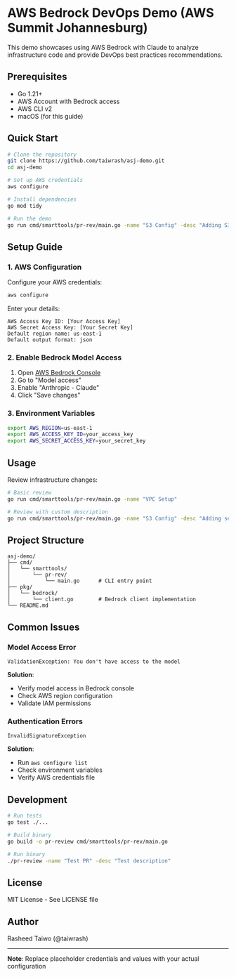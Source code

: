 # AWS Bedrock DevOps Demo (AWS Summit Johannesburg)

This demo showcases using AWS Bedrock with Claude to analyze infrastructure code and provide DevOps best practices recommendations.

## Prerequisites

- Go 1.21+
- AWS Account with Bedrock access
- AWS CLI v2
- macOS (for this guide)

## Quick Start

```bash
# Clone the repository
git clone https://github.com/taiwrash/asj-demo.git
cd asj-demo

# Set up AWS credentials
aws configure

# Install dependencies
go mod tidy

# Run the demo
go run cmd/smarttools/pr-rev/main.go -name "S3 Config" -desc "Adding S3 bucket with public access"
```

## Setup Guide

### 1. AWS Configuration

Configure your AWS credentials:

```bash
aws configure
```

Enter your details:
```
AWS Access Key ID: [Your Access Key]
AWS Secret Access Key: [Your Secret Key]
Default region name: us-east-1
Default output format: json
```

### 2. Enable Bedrock Model Access

1. Open [AWS Bedrock Console](https://console.aws.amazon.com/bedrock)
2. Go to "Model access"
3. Enable "Anthropic - Claude"
4. Click "Save changes"

### 3. Environment Variables

```bash
export AWS_REGION=us-east-1
export AWS_ACCESS_KEY_ID=your_access_key
export AWS_SECRET_ACCESS_KEY=your_secret_key
```

## Usage

Review infrastructure changes:

```bash
# Basic review
go run cmd/smarttools/pr-rev/main.go -name "VPC Setup" 

# Review with custom description
go run cmd/smarttools/pr-rev/main.go -name "S3 Config" -desc "Adding secure S3 bucket"
```

## Project Structure

```
asj-demo/
├── cmd/
│   └── smarttools/
│       └── pr-rev/
│           └── main.go      # CLI entry point
├── pkg/
│   └── bedrock/
│       └── client.go        # Bedrock client implementation
└── README.md
```

## Common Issues

### Model Access Error
```
ValidationException: You don't have access to the model
```
**Solution**: 
- Verify model access in Bedrock console
- Check AWS region configuration
- Validate IAM permissions

### Authentication Errors
```
InvalidSignatureException
```
**Solution**:
- Run `aws configure list`
- Check environment variables
- Verify AWS credentials file

## Development

```bash
# Run tests
go test ./...

# Build binary
go build -o pr-review cmd/smarttools/pr-rev/main.go

# Run binary
./pr-review -name "Test PR" -desc "Test description"
```

## License

MIT License - See LICENSE file

## Author

Rasheed Taiwo (@taiwrash)

---

**Note**: Replace placeholder credentials and values with your actual configuration